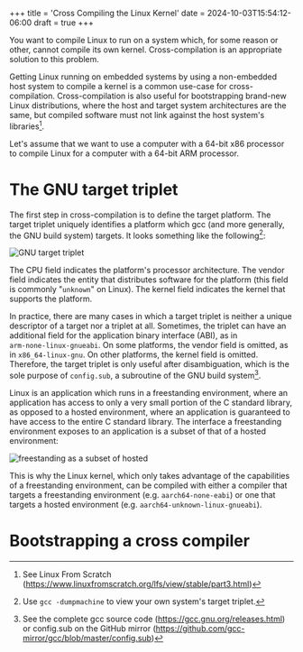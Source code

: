 +++
title = 'Cross Compiling the Linux Kernel'
date = 2024-10-03T15:54:12-06:00
draft = true
+++

You want to compile Linux to run on a system which, for some reason or other,
cannot compile its own kernel. Cross-compilation is an appropriate solution to
this problem.

Getting Linux running on embedded systems by using a non-embedded host system to
compile a kernel is a common use-case for cross-compilation. Cross-compilation
is also useful for bootstrapping brand-new Linux distributions, where the host
and target system architectures are the same, but compiled software must not
link against the host system's libraries[^1].

Let's assume that we want to use a computer with a 64-bit x86 processor to
compile Linux for a computer with a 64-bit ARM processor.

# The GNU target triplet

The first step in cross-compilation is to define the target platform. The target
triplet uniquely identifies a platform which gcc (and more generally, the GNU
build system) targets. It looks something like the following[^2]:

![GNU target triplet](/tex/gnu-triplet.svg)

The CPU field indicates the platform's processor architecture. The vendor field
indicates the entity that distributes software for the platform (this field is
commonly "`unknown`" on Linux). The kernel field indicates the kernel that
supports the platform.

In practice, there are many cases in which a target triplet is neither a unique
descriptor of a target nor a triplet at all. Sometimes, the triplet can have an
additional field for the application binary interface (ABI), as in
`arm‑none‑linux‑gnueabi`. On some platforms, the vendor field is omitted, as in
`x86_64‑linux-gnu`. On other platforms, the kernel field is omitted. Therefore,
the target triplet is only useful after disambiguation, which is the sole
purpose of `config.sub`, a subroutine of the GNU build system[^3].

Linux is an application which runs in a freestanding environment, where an
application has access to only a very small portion of the C standard library,
as opposed to a hosted environment, where an application is guaranteed to have
access to the entire C standard library. The interface a freestanding
environment exposes to an application is a subset of that of a hosted
environment:

![freestanding as a subset of hosted](/tex/freestanding-hosted-gnu-triplet.svg)

This is why the Linux kernel, which only takes advantage of the capabilities of
a freestanding environment, can be compiled with either a compiler that targets
a freestanding environment (e.g. `aarch64‑none‑eabi`) or one that targets a
hosted environment (e.g. `aarch64‑unknown‑linux‑gnueabi`).

# Bootstrapping a cross compiler

[^1]: See Linux From Scratch
    (https://www.linuxfromscratch.org/lfs/view/stable/part3.html)
[^2]: Use `gcc -dumpmachine` to view your own system's target triplet.
[^3]: See the complete gcc source code (https://gcc.gnu.org/releases.html) or
    config.sub on the GitHub mirror
    (https://github.com/gcc-mirror/gcc/blob/master/config.sub)